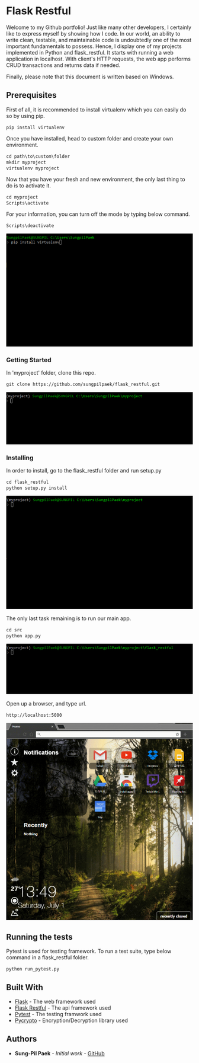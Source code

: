 # Flask Restful

Welcome to my Github portfolio! Just like many other developers, I certainly like to express myself by showing how I code. In our world, an ability to write clean, testable, and maintainable code is undoubtedly one of the most important fundamentals to possess. Hence, I display one of my projects implemented in Python and flask_restful. It starts with running a web application in localhost. With client's HTTP requests, the web app performs CRUD transactions and returns data if needed.

Finally, please note that this document is written based on Windows.

## Prerequisites

First of all, it is recommended to install virtualenv which you can easily do so by using pip.
```
pip install virtualenv
```
Once you have installed, head to custom folder and create your own environment.
```
cd path\to\custom\folder
mkdir myproject
virtualenv myproject
```
Now that you have your fresh and new environment, the only last thing to do is to activate it.
```
cd myproject
Scripts\activate
```
For your information, you can turn off the mode by typing below command.
```
Scripts\deactivate
```
![Pip Install](https://github.com/sungpilpaek/flask_restful/blob/master/img/pip_install.gif)

### Getting Started

In 'myproject' folder, clone this repo.
```
git clone https://github.com/sungpilpaek/flask_restful.git
```
![Git Clone](https://github.com/sungpilpaek/flask_restful/blob/master/img/git_clone.gif)

### Installing

In order to install, go to the flask_restful folder and run setup.py
```
cd flask_restful
python setup.py install
```
![Setup Py](https://github.com/sungpilpaek/flask_restful/blob/master/img/setup_py.gif)

The only last task remaining is to run our main app.
```
cd src
python app.py
```
![Run App](https://github.com/sungpilpaek/flask_restful/blob/master/img/run_app.gif)

Open up a browser, and type url.
```
http://localhost:5000
```
![Type Url](https://github.com/sungpilpaek/flask_restful/blob/master/img/type_url.gif)

## Running the tests

Pytest is used for testing framework. To run a test suite, type below command in a flask_restful folder.
```
python run_pytest.py
```

## Built With

* [Flask](http://flask.pocoo.org/) - The web framework used
* [Flask Restful](https://flask-restful.readthedocs.io/en/0.3.5/) - The api framework used
* [Pytest](https://docs.pytest.org/en/latest/) - The testing framwork used
* [Pycrypto](https://pypi.python.org/pypi/pycrypto) - Encryption/Decryption library used

## Authors

* **Sung-Pil Paek** - *Initial work* - [GitHub](https://github.com/sungpilpaek)